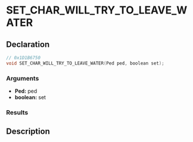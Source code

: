 # SET_CHAR_WILL_TRY_TO_LEAVE_WATER

## Declaration
```cpp
// 0x1D1B6750
void SET_CHAR_WILL_TRY_TO_LEAVE_WATER(Ped ped, boolean set);
```

### Arguments
- **Ped:** ped
- **boolean:** set

### Results

## Description

